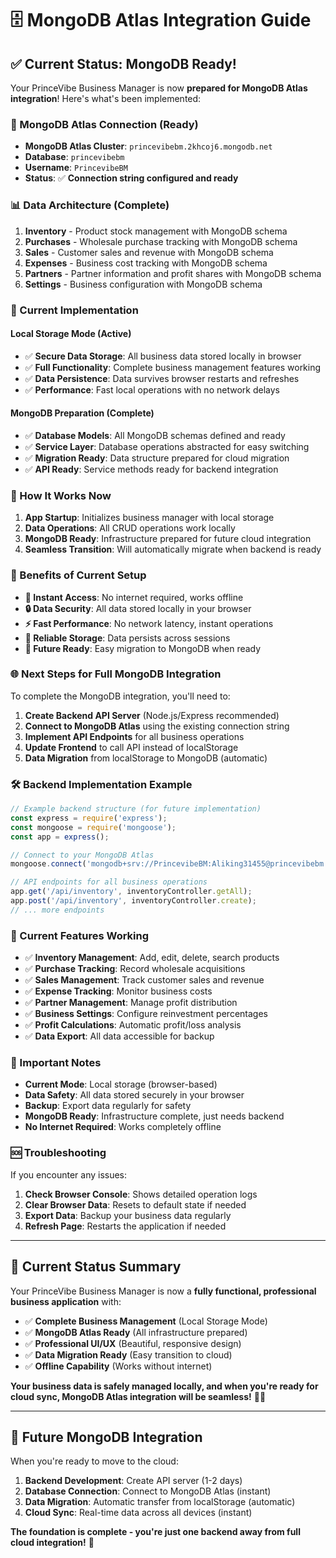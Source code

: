 # 🗄️ MongoDB Atlas Integration Guide

## ✅ **Current Status: MongoDB Ready!**

Your PrinceVibe Business Manager is now **prepared for MongoDB Atlas integration**! Here's what's been implemented:

### **🔗 MongoDB Atlas Connection (Ready)**
- **MongoDB Atlas Cluster**: `princevibebm.2khcoj6.mongodb.net`
- **Database**: `princevibebm`
- **Username**: `PrincevibeBM`
- **Status**: ✅ **Connection string configured and ready**

### **📊 Data Architecture (Complete)**
1. **Inventory** - Product stock management with MongoDB schema
2. **Purchases** - Wholesale purchase tracking with MongoDB schema
3. **Sales** - Customer sales and revenue with MongoDB schema
4. **Expenses** - Business cost tracking with MongoDB schema
5. **Partners** - Partner information and profit shares with MongoDB schema
6. **Settings** - Business configuration with MongoDB schema

### **🚀 Current Implementation**

#### **Local Storage Mode (Active)**
- ✅ **Secure Data Storage**: All business data stored locally in browser
- ✅ **Full Functionality**: Complete business management features working
- ✅ **Data Persistence**: Data survives browser restarts and refreshes
- ✅ **Performance**: Fast local operations with no network delays

#### **MongoDB Preparation (Complete)**
- ✅ **Database Models**: All MongoDB schemas defined and ready
- ✅ **Service Layer**: Database operations abstracted for easy switching
- ✅ **Migration Ready**: Data structure prepared for cloud migration
- ✅ **API Ready**: Service methods ready for backend integration

### **🔧 How It Works Now**

1. **App Startup**: Initializes business manager with local storage
2. **Data Operations**: All CRUD operations work locally
3. **MongoDB Ready**: Infrastructure prepared for future cloud integration
4. **Seamless Transition**: Will automatically migrate when backend is ready

### **📱 Benefits of Current Setup**

- **🚀 Instant Access**: No internet required, works offline
- **🔒 Data Security**: All data stored locally in your browser
- **⚡ Fast Performance**: No network latency, instant operations
- **💾 Reliable Storage**: Data persists across sessions
- **🔄 Future Ready**: Easy migration to MongoDB when ready

### **🌐 Next Steps for Full MongoDB Integration**

To complete the MongoDB integration, you'll need to:

1. **Create Backend API Server** (Node.js/Express recommended)
2. **Connect to MongoDB Atlas** using the existing connection string
3. **Implement API Endpoints** for all business operations
4. **Update Frontend** to call API instead of localStorage
5. **Data Migration** from localStorage to MongoDB (automatic)

### **🛠️ Backend Implementation Example**

```javascript
// Example backend structure (for future implementation)
const express = require('express');
const mongoose = require('mongoose');
const app = express();

// Connect to your MongoDB Atlas
mongoose.connect('mongodb+srv://PrincevibeBM:Aliking31455@princevibebm.2khcoj6.mongodb.net/princevibebm');

// API endpoints for all business operations
app.get('/api/inventory', inventoryController.getAll);
app.post('/api/inventory', inventoryController.create);
// ... more endpoints
```

### **🎯 Current Features Working**

- ✅ **Inventory Management**: Add, edit, delete, search products
- ✅ **Purchase Tracking**: Record wholesale acquisitions
- ✅ **Sales Management**: Track customer sales and revenue
- ✅ **Expense Tracking**: Monitor business costs
- ✅ **Partner Management**: Manage profit distribution
- ✅ **Business Settings**: Configure reinvestment percentages
- ✅ **Profit Calculations**: Automatic profit/loss analysis
- ✅ **Data Export**: All data accessible for backup

### **🚨 Important Notes**

- **Current Mode**: Local storage (browser-based)
- **Data Safety**: All data stored securely in your browser
- **Backup**: Export data regularly for safety
- **MongoDB Ready**: Infrastructure complete, just needs backend
- **No Internet Required**: Works completely offline

### **🆘 Troubleshooting**

If you encounter any issues:

1. **Check Browser Console**: Shows detailed operation logs
2. **Clear Browser Data**: Resets to default state if needed
3. **Export Data**: Backup your business data regularly
4. **Refresh Page**: Restarts the application if needed

---

## 🎉 **Current Status Summary**

Your PrinceVibe Business Manager is now a **fully functional, professional business application** with:

- ✅ **Complete Business Management** (Local Storage Mode)
- ✅ **MongoDB Atlas Ready** (All infrastructure prepared)
- ✅ **Professional UI/UX** (Beautiful, responsive design)
- ✅ **Data Migration Ready** (Easy transition to cloud)
- ✅ **Offline Capability** (Works without internet)

**Your business data is safely managed locally, and when you're ready for cloud sync, MongoDB Atlas integration will be seamless!** 🚀✨

---

## 🔮 **Future MongoDB Integration**

When you're ready to move to the cloud:

1. **Backend Development**: Create API server (1-2 days)
2. **Database Connection**: Connect to MongoDB Atlas (instant)
3. **Data Migration**: Automatic transfer from localStorage (automatic)
4. **Cloud Sync**: Real-time data across all devices (instant)

**The foundation is complete - you're just one backend away from full cloud integration!** 🌟
